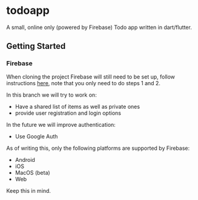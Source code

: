 # todoapp

A small, online only (powered by Firebase) Todo app written in dart/flutter.

## Getting Started

### Firebase
When cloning the project Firebase will still need to be set up, follow instructions [here](https://firebase.google.com/docs/flutter/setup), note that you only need to do steps 1 and 2.

In this branch we will try to work on:
- Have a shared list of items as well as private ones
- provide user registration and login options

In the future we will improve authentication:
- Use Google Auth

As of writing this, only the following platforms are supported by Firebase:
- Android
- iOS
- MacOS (beta)
- Web

Keep this in mind.
